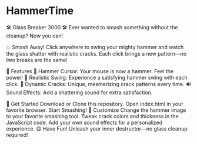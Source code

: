 # HammerTime

🛠️ Glass Breaker 3000 🛠️
Ever wanted to smash something without the cleanup? Now you can!

💥 Smash Away!
Click anywhere to swing your mighty hammer and watch the glass shatter with realistic cracks. Each click brings a new pattern—no two breaks are the same!

🎁 Features
 🔨 Hammer Cursor: Your mouse is now a hammer. Feel the power!
 💫 Realistic Swing: Experience a satisfying hammer swing with each click.
 🌌 Dynamic Cracks: Unique, mesmerizing crack patterns every time.
 🔊 Sound Effects: Add a shattering sound for extra satisfaction.

🚀 Get Started
Download or Clone this repository.
Open index.html in your favorite browser.
Start Smashing!
🎨 Customize
Change the hammer image to your favorite smashing tool.
Tweak crack colors and thickness in the JavaScript code.
Add your own sound effects for a personalized experience.
😄 Have Fun!
Unleash your inner destructor—no glass cleanup required!
